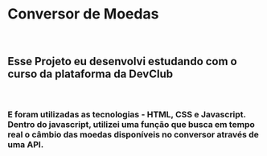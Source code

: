 <h1>Conversor de Moedas</h1>
<br/>
<h2>Esse Projeto eu desenvolvi estudando com o curso da plataforma da DevClub</h2>
<br/>
<h3>E foram utilizadas as tecnologias - HTML, CSS e Javascript. Dentro do javascript, utilizei uma função que busca em tempo real o câmbio das moedas disponíveis no conversor através de uma API.</h3>
<br/>
